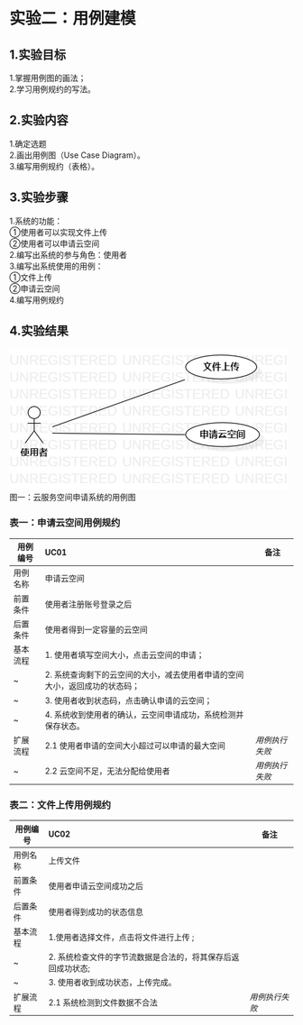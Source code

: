 # 实验二：用例建模

## 1.实验目标 
1.掌握用例图的画法；  
2.学习用例规约的写法。
## 2.实验内容
1.确定选题  
2.画出用例图（Use Case Diagram）。  
3.编写用例规约（表格）。
## 3.实验步骤  
1.系统的功能：  
①使用者可以实现文件上传  
②使用者可以申请云空间    
2.编写出系统的参与角色：使用者  
3.编写出系统使用的用例：  
①文件上传  
②申请云空间    
4.编写用例规约
## 4.实验结果
![用例图](./Lab2_UseCaseDiagram.jpg)  
图一：云服务空间申请系统的用例图
### 表一：申请云空间用例规约
用例编号 | UC01 | 备注
-|:-|-
用例名称|申请云空间|
前置条件| 使用者注册账号登录之后 |
后置条件| 使用者得到一定容量的云空间 | 
基本流程| 1. 使用者填写空间大小，点击云空间的申请； |
~| 2. 系统查询剩下的云空间的大小，减去使用者申请的空间大小，返回成功的状态码； |
~| 3. 使用者收到状态码，点击确认申请的云空间； |
~| 4. 系统收到使用者的确认，云空间申请成功，系统检测并保存状态。 |
扩展流程| 2.1 使用者申请的空间大小超过可以申请的最大空间|*用例执行失败*
~|2.2 云空间不足，无法分配给使用者|*用例执行失败*
### 表二：文件上传用例规约

用例编号 | UC02 | 备注
-|:-|-
用例名称|上传文件|
前置条件| 使用者申请云空间成功之后 |
后置条件| 使用者得到成功的状态信息 | 
基本流程| 1.使用者选择文件，点击将文件进行上传 ; |
~| 2. 系统检查文件的字节流数据是合法的，将其保存后返回成功状态; |
~| 3. 使用者收到成功状态，上传完成。 |
扩展流程| 2.1 系统检测到文件数据不合法 |*用例执行失败*
